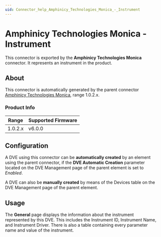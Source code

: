 ```yaml
---
uid: Connector_help_Amphinicy_Technologies_Monica_-_Instrument
---
```


# Amphinicy Technologies Monica - Instrument

This connector is exported by the **Amphinicy Technologies Monica** connector. It represents an instrument in the product.

## About

This connector is automatically generated by the parent connector [Amphinicy Technologies Monica](xref:Connector_help_Amphinicy_Technologies_Monica), range 1.0.2.x.

### Product Info

| **Range** | **Supported Firmware** |
|-----------|------------------------|
| 1.0.2.x   | v6.0.0                 |

## Configuration

A DVE using this connector can be **automatically created** by an element using the parent connector, if the **DVE Automatic Creation** parameter located on the DVE Management page of the parent element is set to *Enabled*.

A DVE can also be **manually created** by means of the Devices table on the DVE Management page of the parent element.

## Usage

The **General** page displays the information about the instrument represented by this DVE. This includes the Instrument ID, Instrument Name, and Instrument Driver. There is also a table containing every parameter name and value of the instrument.

